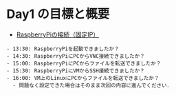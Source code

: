 # Day1 の目標と概要

-   [RaspberryPiの接続（固定IP）](./connect_raspberry.md)

```{admonition} 本日の進捗確認チェックリスト
- 13:30: RaspberryPiを起動できましたか？
- 14:30: RaspberryPiにPCからVNC接続できましたか？
- 15:00: RaspberryPiにPCからファイルを転送できましたか？
- 15:30: RaspberryPiにVMからSSH接続できましたか？
- 16:00: VM上のLinuxにPCからファイルを転送できましたか？
  - 問題なく設定できた場合はそのまま次回の内容に進んでください．
```
